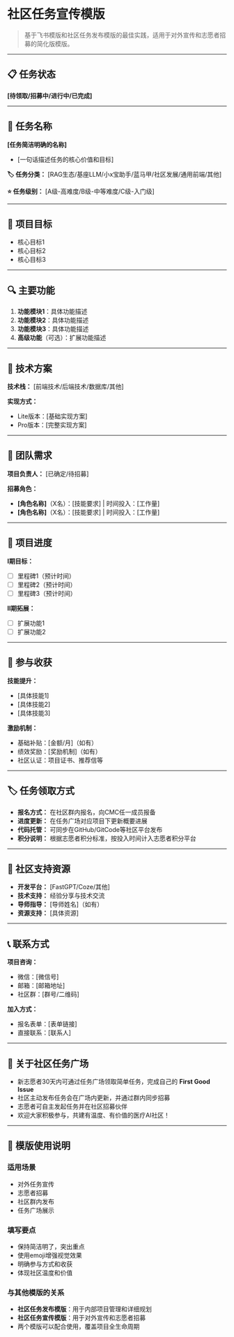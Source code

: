 # 社区任务宣传模版

> 基于飞书模版和社区任务发布模版的最佳实践，适用于对外宣传和志愿者招募的简化版模版。

---

## 📋 任务状态
**[待领取/招募中/进行中/已完成]**

---

## 📝 任务名称
**[任务简洁明确的名称]**
- [一句话描述任务的核心价值和目标]

**🏷️ 任务分类：** [RAG生态/基座LLM/小x宝助手/蓝马甲/社区发展/通用前端/其他]

**⭐ 任务级别：** [A级-高难度/B级-中等难度/C级-入门级]

---

## 🎯 项目目标
- 核心目标1
- 核心目标2
- 核心目标3

---

## 🔍 主要功能

1. **功能模块1**：具体功能描述
2. **功能模块2**：具体功能描述
3. **功能模块3**：具体功能描述
4. **高级功能**（可选）：扩展功能描述

---

## 🚀 技术方案

**技术栈：** [前端技术/后端技术/数据库/其他]

**实现方式：**
- Lite版本：[基础实现方案]
- Pro版本：[完整实现方案]

---

## 👥 团队需求

**项目负责人：** [已确定/待招募]

**招募角色：**
- **[角色名称]**（X名）：[技能要求] | 时间投入：[工作量]
- **[角色名称]**（X名）：[技能要求] | 时间投入：[工作量]

---

## 📅 项目进度

**I期目标：**
- [ ] 里程碑1（预计时间）
- [ ] 里程碑2（预计时间）
- [ ] 里程碑3（预计时间）

**II期拓展：**
- [ ] 扩展功能1
- [ ] 扩展功能2

---

## 🎁 参与收获

**技能提升：**
- [具体技能1]
- [具体技能2]
- [具体技能3]

**激励机制：**
- 基础补贴：[金额/月]（如有）
- 绩效奖励：[奖励机制]（如有）
- 社区认证：项目证书、推荐信等

---

## 🏷️ 任务领取方式

- **报名方式：** 在社区群内报名，向CMC任一成员报备
- **进度更新：** 在任务广场对应项目下更新概要进展
- **代码托管：** 可同步在GitHub/GitCode等社区平台发布
- **积分说明：** 根据志愿者积分标准，按投入时间计入志愿者积分平台

---

## 🤝 社区支持资源

- **开发平台：** [FastGPT/Coze/其他]
- **技术支持：** 经验分享与技术交流
- **导师指导：** [导师姓名]（如有）
- **资源支持：** [具体资源]

---

## 📞 联系方式

**项目咨询：**
- 微信：[微信号]
- 邮箱：[邮箱地址]
- 社区群：[群号/二维码]

**加入方式：**
- 报名表单：[表单链接]
- 直接联系：[联系人]

---

## 📢 关于社区任务广场

- 新志愿者30天内可通过任务广场领取简单任务，完成自己的 **First Good Issue**
- 社区主动发布任务会在广场内更新，并通过群内同步招募
- 志愿者可自主发起任务并在社区招募伙伴
- 欢迎大家积极参与，共建有温度、有价值的医疗AI社区！

---

## 📝 模版使用说明

### 适用场景
- 对外任务宣传
- 志愿者招募
- 社区群内发布
- 任务广场展示

### 填写要点
- 保持简洁明了，突出重点
- 使用emoji增强视觉效果
- 明确参与方式和收获
- 体现社区温度和价值

### 与其他模版的关系
- **社区任务发布模版**：用于内部项目管理和详细规划
- **社区任务宣传模版**：用于对外宣传和志愿者招募
- 两个模版可以配合使用，覆盖项目全生命周期